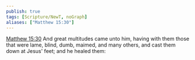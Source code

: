 ```yaml
---
publish: true
tags: [Scripture/NewT, noGraph]
aliases: ["Matthew 15:30"]
---
```

[Matthew 15:30](https://churchofjesuschrist.org/study/scriptures/nt/matt/15?lang=eng&id=p30#p30) And great multitudes came unto him, having with them those that were lame, blind, dumb, maimed, and many others, and cast them down at Jesus' feet; and he healed them:
